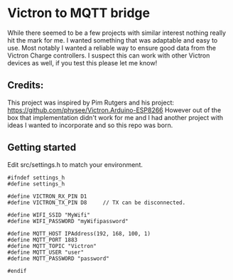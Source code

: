 # Victron to MQTT bridge

While there seemed to be a few projects with similar interest nothing really hit the mark for me. I wanted something that was adaptable and easy to use. Most notably I wanted a reliable way to ensure good data from the Victron Charge controllers. I suspect this can work with other Victron devices as well, if you test this please let me know!

## Credits:
This project was inspired by Pim Rutgers and his project: https://github.com/physee/Victron.Arduino-ESP8266 However out of the box that implementation didn't work for me and I had another project with ideas I wanted to incorporate and so this repo was born. 

## Getting started
Edit src/settings.h to match your environment. 

```
#ifndef settings_h
#define settings_h

#define VICTRON_RX_PIN D1
#define VICTRON_TX_PIN D8     // TX can be disconnected.

#define WIFI_SSID "MyWifi"
#define WIFI_PASSWORD "myWifipassword"

#define MQTT_HOST IPAddress(192, 168, 100, 1)
#define MQTT_PORT 1883
#define MQTT_TOPIC "Victron"
#define MQTT_USER "user"
#define MQTT_PASSWORD "password"

#endif
```